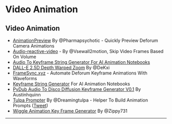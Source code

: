 # Video Animation

## Video Animation

* [AnimationPreview](https://colab.research.google.com/github/pharmapsychotic/ai-notebooks/blob/main/pharmapsychotic\_AnimationPreview.ipynb) By @Pharmapsychotic - Quickly Preview Deforum Camera Animations
* [Audio-reactive-video](https://colab.research.google.com/github/vsewall/too\_motion-colab-notebooks/blob/main/audio\_reactive\_video\_v1\_1.ipynb) - By @Vsewall2motion, Skip Video Frames Based On Volume
* [Audio To Keyframe String Generator For AI Animation Notebooks](https://www.chigozie.co.uk/audio-keyframe-generator/)
* [DALL-E 2.5D Depth Warped Zoom](https://colab.research.google.com/drive/1UxaormHsBgqQN8hM3AnmR87k-sweqIBB?usp=sharing) By @DeKxi
* [FrameSync.xyz](https://www.framesync.xyz/) - Automate Deforum Keyframe Animations With Waveforms
* [Keyframe String Generator](https://keyframe-string-generator.glitch.me/) For AI Animation Notebooks
* [PyDub Audio To Disco Diffusion Keyframe Generator V0.1](https://colab.research.google.com/gist/austinhquinn/52c9a845a3ede3541bf3890efda276e0/pydub-audio-to-disco-diffusion-keyframe-generator-v0-1.ipynb) By Austinhquinn
* [Tulpa Prompter](https://dreamingtulpa.com/tools/prompter) By @Dreamingtulpa - Helper To Build Animation Prompts ([Tweet](https://twitter.com/dreamingtulpa/status/1585368484212772864?s=20\&t=Z\_rnmEJ6W22sluwbjewvIg))
* [Wiggle Animation Key Frame Generator](https://colab.research.google.com/github/zippy731/wiggle/blob/main/Wiggle\_Standalone\_5\_0.ipynb) By @Zippy731

***
